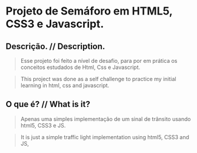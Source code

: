 # Projeto de Semáforo em HTML5, CSS3 e Javascript.

## Descrição. // Description.

> Esse projeto foi feito a nível de desafio, para por em prática os conceitos estudados de Html, Css e Javascript.

> This project was done as a self challenge to practice my initial learning in html, css and javascript.

## O que é? // What is it?

> Apenas uma simples implementação de um sinal de trânsito usando html5, CSS3 e JS.

> It is just a simple traffic light implementation using html5, CSS3 and JS,
